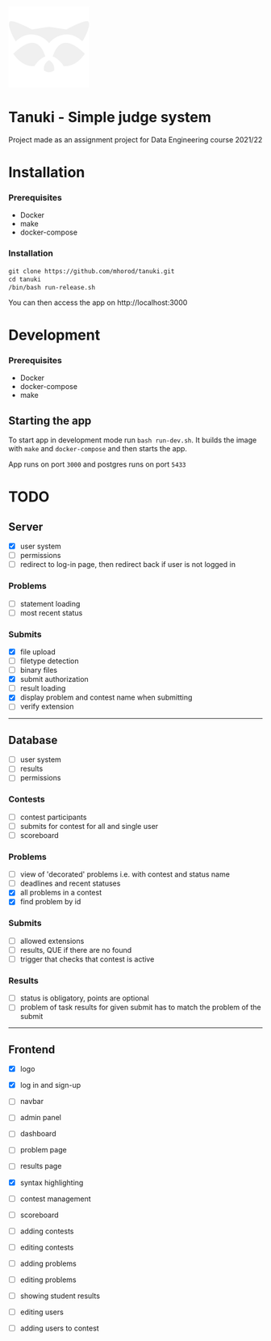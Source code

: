 ![logo](logo.png)

# Tanuki - Simple judge system

Project made as an assignment project for Data Engineering course 2021/22

# Installation

### Prerequisites

- Docker
- make
- docker-compose

### Installation

```
git clone https://github.com/mhorod/tanuki.git
cd tanuki
/bin/bash run-release.sh
```

You can then access the app on http://localhost:3000

# Development

### Prerequisites

- Docker
- docker-compose
- make

## Starting the app

To start app in development mode run `bash run-dev.sh`. It builds the image with
`make` and `docker-compose` and then starts the app.

App runs on port `3000` and postgres runs on port `5433`

# TODO

## Server

- [x] user system
- [ ] permissions
- [ ] redirect to log-in page, then redirect back if user is not logged in

### Problems

- [ ] statement loading
- [ ] most recent status

### Submits

- [x] file upload
- [ ] filetype detection
- [ ] binary files
- [x] submit authorization
- [ ] result loading
- [x] display problem and contest name when submitting
- [ ] verify extension

---

## Database

- [ ] user system
- [ ] results
- [ ] permissions

### Contests

- [ ] contest participants
- [ ] submits for contest for all and single user
- [ ] scoreboard

### Problems

- [ ] view of 'decorated' problems i.e. with contest and status name
- [ ] deadlines and recent statuses
- [x] all problems in a contest
- [x] find problem by id

### Submits

- [ ] allowed extensions
- [ ] results, QUE if there are no found
- [ ] trigger that checks that contest is active

### Results

- [ ] status is obligatory, points are optional
- [ ] problem of task results for given submit has to match the problem of the
      submit

---

## Frontend

- [x] logo
- [x] log in and sign-up
- [ ] navbar
- [ ] admin panel
- [ ] dashboard
- [ ] problem page
- [ ] results page
- [x] syntax highlighting
- [ ] contest management
- [ ] scoreboard

- [ ] adding contests
- [ ] editing contests
- [ ] adding problems
- [ ] editing problems
- [ ] showing student results
- [ ] editing users
- [ ] adding users to contest
